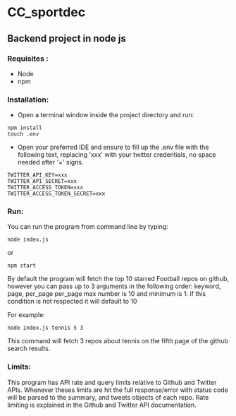 # CC_sportdec

## Backend project in node js

### Requisites :  

* Node
* npm  

### Installation:

* Open a terminal window inside the project directory and run:
```
npm install
touch .env
```
* Open your preferred IDE and ensure to fill up the .env file with the following text, replacing 'xxx' with your twitter credentials, no space needed after '=' signs.
```
TWITTER_API_KEY=xxx
TWITTER_API_SECRET=xxx
TWITTER_ACCESS_TOKEN=xxx
TWITTER_ACCESS_TOKEN_SECRET=xxx
```

### Run:

You can run the program from command line by typing:
```
node index.js
```
or
```
npm start
```
By default the program will fetch the top 10 starred Football repos on github, however you can pass up to 3 arguments in the following order:
keyword, page, per_page
per_page max number is 10 and minimum is 1: if this condition is not respected it will default to 10

For example:

```
node index.js tennis 5 3
```
This command will fetch 3 repos about tennis on the fifth page of the github search results.

### Limits:
This program has API rate and query limits relative to Github and Twitter APIs.
Whenever theses limits are hit the full response/error with status code will be parsed to the summary, and tweets objects of each repo.
Rate limiting is explained in the Github and Twitter API documentation.
